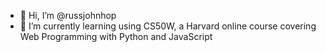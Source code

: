 - 👋 Hi, I’m @russjohnhop
- 🌱 I’m currently learning using CS50W, a Harvard online course covering Web Programming with Python and JavaScript

